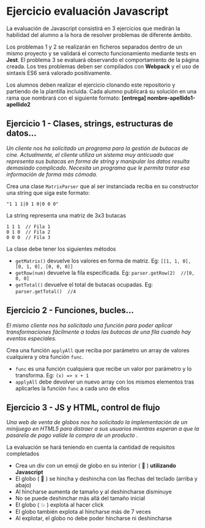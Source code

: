
# Ejercicio evaluación Javascript

La evaluación de Javascript consistirá en 3 ejercicios que medirán la habilidad del alumno a la hora de resolver problemas de diferente ámbito.

Los problemas 1 y 2 se realizarán en ficheros separados dentro de un mismo proyecto y se validará el correcto funcionamiento mediante tests en **Jest**. El problema 3 se evaluará observando el comportamiento de la página creada. Los tres problemas deben ser compilados con **Webpack** y el uso de sintaxis ES6 será valorado positivamente.

Los alumnos deben realizar el ejercicio clonando este repositorio y partiendo de la plantilla incluida. Cada alumno publicará su solución en una rama que nombrará con el siguiente formato: **[entrega] nombre-apellido1-apellido2**



## Ejercicio 1 - Clases, strings, estructuras de datos...

*Un cliente nos ha solicitado un programa para la gestión de butacas de cine. Actualmente, el cliente utiliza un sistema muy anticuado que representa sus butacas en forma de string y manipular los datos  resulta demasiado complicado. Necesita un programa que le permita tratar esa información de forma más cómoda.*

Crea una clase `MatrixParser`  que al ser instanciada reciba en su constructor una string que siga este formato:

 `"1 1 1|0 1 0|0 0 0"`

La string representa una matriz de 3x3 butacas
```text
1 1 1  // Fila 1
0 1 0  // Fila 2
0 0 0  // Fila 3
```
La clase debe tener los siguientes métodos
- `getMatrix()` devuelve los valores en forma de matriz.  Eg: `[[1, 1, 0], [0, 1, 0], [0, 0, 0]]`
- `getRow(num)` devuelve la fila especificada. Eg:  `parser.getRow(2)  //[0, 0, 0]`
-  `getTotal()` devuelve el total de butacas ocupadas. Eg:  `parser.getTotal()  //4 `

## Ejercicio 2 - Funciones, bucles...

*El mismo cliente nos ha solicitado una función para poder aplicar transformaciones fácilmente a todas las butacas de una fila cuando hay eventos especiales.*

Crea una función `applyAll` que reciba por parámetro un array de valores cualquiera y otra función `func`. 
- `func` es una función cualquiera que recibe un valor por parámetro y lo transforma. Eg: `(x) => x + 1`
- `applyAll` debe devolver un nuevo array con los mismos elementos tras aplicarles la función `func` a cada uno de ellos

## Ejercicio 3 - JS y HTML, control de flujo

*Una web de venta de globos nos ha solicitado la implementación de un minijuego en HTML5 para distraer a sus usuarios mientras esperan a que la pasarela de pago valide la compra de un producto .*

La evaluación se hará teniendo  en cuenta la cantidad de requisitos completados

-   Crea un div con un emoji de globo en su interior ( 🎈 ) **utilizando Javascript**
-   El globo ( 🎈 ) se hincha y deshincha con las flechas del teclado (arriba y abajo)
-   Al hincharse aumenta de tamaño y al deshincharse disminuye
-   No se puede deshinchar más allá del tamaño inicial
-   El globo ( 💥 ) explota al hacer click
-   El globo también explota al hincharse más de 7 veces
-   Al explotar, el globo no debe poder hincharse ni deshincharse
